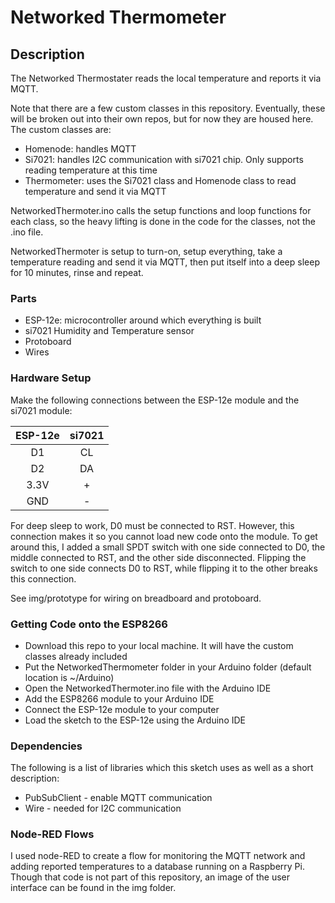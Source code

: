 # Networked Thermometer

## Description
The Networked Thermostater reads the local temperature and reports it via MQTT.

Note that there are a few custom classes in this repository. Eventually, these
will be broken out into their own repos, but for now they are housed here. The
custom classes are:
- Homenode: handles MQTT
- Si7021: handles I2C communication with si7021 chip. Only supports reading
    temperature at this time
- Thermometer: uses the Si7021 class and Homenode class to read temperature and
    send it via MQTT

NetworkedThermoter.ino calls the setup functions and loop functions for each
class, so the heavy lifting is done in the code for the classes, not the .ino
file.

NetworkedThermoter is setup to turn-on, setup everything, take a temperature
reading and send it via MQTT, then put itself into a deep sleep for 10 minutes,
rinse and repeat.

### Parts
- ESP-12e: microcontroller around which everything is built
- si7021 Humidity and Temperature sensor
- Protoboard
- Wires

### Hardware Setup
Make the following connections between the ESP-12e module and the si7021 module:

| ESP-12e | si7021 |
|:-------:|:------:|
| D1      | CL     |
| D2      | DA     |
| 3.3V    | +      |
| GND     | -      |

For deep sleep to work, D0 must be connected to RST. However, this connection
makes it so you cannot load new code onto the module. To get around this, I
added a small SPDT switch with one side connected to D0, the middle connected to
RST, and the other side disconnected. Flipping the switch to one side connects
D0 to RST, while flipping it to the other breaks this connection.

See img/prototype for wiring on breadboard and protoboard.

### Getting Code onto the ESP8266
- Download this repo to your local machine. It will have the custom classes
already included
- Put the NetworkedThermometer folder in your Arduino folder (default location
    is ~/Arduino)
- Open the NetworkedThermoter.ino file with the Arduino IDE
- Add the ESP8266 module to your Arduino IDE
- Connect the ESP-12e module to your computer
- Load the sketch to the ESP-12e using the Arduino IDE

### Dependencies
The following is a list of libraries which this sketch uses as well as a short
description:
- PubSubClient - enable MQTT communication
- Wire - needed for I2C communication

### Node-RED Flows
I used node-RED to create a flow for monitoring the MQTT network and adding
reported temperatures to a database running on a Raspberry Pi. Though that code
is not part of this repository, an image of the user interface can be found in
the img folder. 
